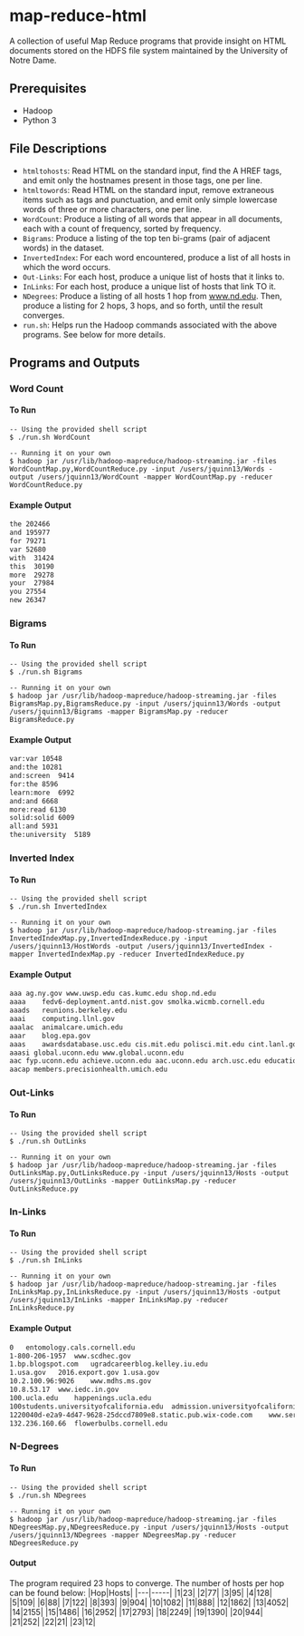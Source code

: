 # map-reduce-html
A collection of useful Map Reduce programs that provide insight on HTML documents stored on the HDFS file system maintained by the University of Notre Dame.

## Prerequisites
- Hadoop
- Python 3

## File Descriptions
- `htmltohosts`: Read HTML on the standard input, find the A HREF tags, and emit only the hostnames present in those tags, one per line.
- `htmltowords`: Read HTML on the standard input, remove extraneous items such as tags and punctuation, and emit only simple lowercase words of three or more characters, one per line.
- `WordCount`: Produce a listing of all words that appear in all documents, each with a count of frequency, sorted by frequency.
- `Bigrams`: Produce a listing of the top ten bi-grams (pair of adjacent words) in the dataset.
- `InvertedIndex`: For each word encountered, produce a list of all hosts in which the word occurs.
- `Out-Links`: For each host, produce a unique list of hosts that it links to.
- `InLinks`: For each host, produce a unique list of hosts that link TO it.
- `NDegrees`: Produce a listing of all hosts 1 hop from www.nd.edu. Then, produce a listing for 2 hops, 3 hops, and so forth, until the result converges.
- `run.sh`: Helps run the Hadoop commands associated with the above programs. See below for more details.

## Programs and Outputs

### Word Count
#### To Run
```console
-- Using the provided shell script
$ ./run.sh WordCount

-- Running it on your own
$ hadoop jar /usr/lib/hadoop-mapreduce/hadoop-streaming.jar -files WordCountMap.py,WordCountReduce.py -input /users/jquinn13/Words -output /users/jquinn13/WordCount -mapper WordCountMap.py -reducer WordCountReduce.py
```

#### Example Output
```txt
the 202466
and 195977
for 79271
var 52680
with  31424
this  30190
more  29278
your  27984
you 27554
new 26347
```

### Bigrams
#### To Run
```console
-- Using the provided shell script
$ ./run.sh Bigrams

-- Running it on your own
$ hadoop jar /usr/lib/hadoop-mapreduce/hadoop-streaming.jar -files BigramsMap.py,BigramsReduce.py -input /users/jquinn13/Words -output /users/jquinn13/Bigrams -mapper BigramsMap.py -reducer BigramsReduce.py
```

#### Example Output
```txt
var:var 10548
and:the 10281
and:screen  9414
for:the 8596
learn:more  6992
and:and 6668
more:read 6130
solid:solid 6009
all:and 5931
the:university  5189
```

### Inverted Index

#### To Run
```console
-- Using the provided shell script
$ ./run.sh InvertedIndex

-- Running it on your own
$ hadoop jar /usr/lib/hadoop-mapreduce/hadoop-streaming.jar -files InvertedIndexMap.py,InvertedIndexReduce.py -input /users/jquinn13/HostWords -output /users/jquinn13/InvertedIndex -mapper InvertedIndexMap.py -reducer InvertedIndexReduce.py
```

#### Example Output
```txt
aaa	ag.ny.gov www.uwsp.edu cas.kumc.edu shop.nd.edu
aaaa	fedv6-deployment.antd.nist.gov smolka.wicmb.cornell.edu	
aaads	reunions.berkeley.edu	
aaai	computing.llnl.gov	
aaalac	animalcare.umich.edu	
aaar	blog.epa.gov
aaas	awardsdatabase.usc.edu cis.mit.edu polisci.mit.edu cint.lanl.gov foodscience.cals.cornell.edu viterbischool.usc.edu hr.wisc.edu viterbi.usc.edu www.ccny.cuny.edu nlmdirector.nlm.nih.gov careers.state.gov cee.usc.edu ame.usc.edu ame-www.usc.edu www.utsystem.edu
aaasi global.uconn.edu www.global.uconn.edu
aac fyp.uconn.edu achieve.uconn.edu aac.uconn.edu arch.usc.edu education.indiana.edu iss.uconn.edu calendar.uconn.edu events.uconn.edu registrar.wisc.edu sis.wisc.edu
aacap members.precisionhealth.umich.edu
```

### Out-Links
#### To Run
```console
-- Using the provided shell script
$ ./run.sh OutLinks

-- Running it on your own
$ hadoop jar /usr/lib/hadoop-mapreduce/hadoop-streaming.jar -files OutLinksMap.py,OutLinksReduce.py -input /users/jquinn13/Hosts -output /users/jquinn13/OutLinks -mapper OutLinksMap.py -reducer OutLinksReduce.py
```

### In-Links
#### To Run
```console
-- Using the provided shell script
$ ./run.sh InLinks

-- Running it on your own
$ hadoop jar /usr/lib/hadoop-mapreduce/hadoop-streaming.jar -files InLinksMap.py,InLinksReduce.py -input /users/jquinn13/Hosts -output /users/jquinn13/InLinks -mapper InLinksMap.py -reducer InLinksReduce.py
```

#### Example Output
```txt
0	entomology.cals.cornell.edu 
1-800-206-1957	www.scdhec.gov  
1.bp.blogspot.com	ugradcareerblog.kelley.iu.edu 
1.usa.gov	2016.export.gov 1.usa.gov 
10.2.100.96:9026	www.mdhs.ms.gov
10.8.53.17	www.iedc.in.gov
100.ucla.edu	happenings.ucla.edu
100students.universityofcalifornia.edu	admission.universityofcalifornia.edu
1220040d-e2a9-4d47-9628-25dccd7809e8.static.pub.wix-code.com	www.servealabama.gov
132.236.160.66	flowerbulbs.cornell.edu
```

### N-Degrees

#### To Run
```console
-- Using the provided shell script
$ ./run.sh NDegrees

-- Running it on your own
$ hadoop jar /usr/lib/hadoop-mapreduce/hadoop-streaming.jar -files NDegreesMap.py,NDegreesReduce.py -input /users/jquinn13/Hosts -output /users/jquinn13/NDegrees -mapper NDegreesMap.py -reducer NDegreesReduce.py
```

#### Output
The program required 23 hops to converge. The number of hosts per hop can be found below:
|Hop|Hosts|
|---|-----|
|1|23|
|2|77|
|3|95|
|4|128|
|5|109|
|6|88|
|7|122|
|8|393|
|9|904|
|10|1082|
|11|888|
|12|1862|
|13|4052|
|14|2155|
|15|1486|
|16|2952|
|17|2793|
|18|2249|
|19|1390|
|20|944|
|21|252|
|22|21|
|23|12|
